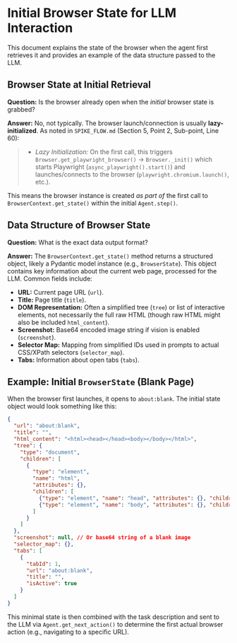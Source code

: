 # Initial Browser State for LLM Interaction

This document explains the state of the browser when the agent first retrieves it and provides an example of the data structure passed to the LLM.

## Browser State at Initial Retrieval

**Question:** Is the browser already open when the *initial* browser state is grabbed?

**Answer:** No, not typically. The browser launch/connection is usually **lazy-initialized**. As noted in `SPIKE_FLOW.md` (Section 5, Point 2, Sub-point, Line 60):

> *   *Lazy Initialization:* On the first call, this triggers `Browser.get_playwright_browser()` -> `Browser._init()` which starts Playwright (`async_playwright().start()`) and launches/connects to the browser (`playwright.chromium.launch()`, etc.).

This means the browser instance is created *as part of* the first call to `BrowserContext.get_state()` within the initial `Agent.step()`.

## Data Structure of Browser State

**Question:** What is the exact data output format?

**Answer:** The `BrowserContext.get_state()` method returns a structured object, likely a Pydantic model instance (e.g., `BrowserState`). This object contains key information about the current web page, processed for the LLM. Common fields include:

*   **URL:** Current page URL (`url`).
*   **Title:** Page title (`title`).
*   **DOM Representation:** Often a simplified tree (`tree`) or list of interactive elements, not necessarily the full raw HTML (though raw HTML might also be included `html_content`).
*   **Screenshot:** Base64 encoded image string if vision is enabled (`screenshot`).
*   **Selector Map:** Mapping from simplified IDs used in prompts to actual CSS/XPath selectors (`selector_map`).
*   **Tabs:** Information about open tabs (`tabs`).

## Example: Initial `BrowserState` (Blank Page)

When the browser first launches, it opens to `about:blank`. The initial state object would look something like this:

```json
{
  "url": "about:blank",
  "title": "",
  "html_content": "<html><head></head><body></body></html>",
  "tree": {
    "type": "document",
    "children": [
      {
        "type": "element",
        "name": "html",
        "attributes": {},
        "children": [
          {"type": "element", "name": "head", "attributes": {}, "children": []},
          {"type": "element", "name": "body", "attributes": {}, "children": []}
        ]
      }
    ]
  },
  "screenshot": null, // Or base64 string of a blank image
  "selector_map": {},
  "tabs": [
    {
      "tabId": 1,
      "url": "about:blank",
      "title": "",
      "isActive": true
    }
  ]
}
```

This minimal state is then combined with the task description and sent to the LLM via `Agent.get_next_action()` to determine the first actual browser action (e.g., navigating to a specific URL). 